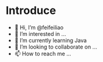 # Introduce

- 👋 Hi, I’m @feifeiliao
- 👀 I’m interested in ...
- 🌱 I’m currently learning Java
- 💞️ I’m looking to collaborate on ...
- 📫 How to reach me ...

<!---
feifeiliao/feifeiliao is a ✨ special ✨ repository because its `README.md` (this file) appears on your GitHub profile.
You can click the Preview link to take a look at your changes.
--->
